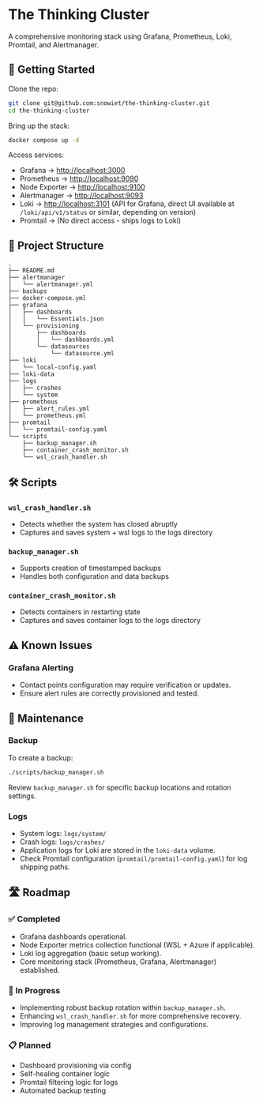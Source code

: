 # The Thinking Cluster

A comprehensive monitoring stack using Grafana, Prometheus, Loki, Promtail, and Alertmanager.

## 🚀 Getting Started

Clone the repo:

```bash
git clone git@github.com:snowiet/the-thinking-cluster.git
cd the-thinking-cluster
```

Bring up the stack:

```bash
docker compose up -d
```

Access services:

- Grafana → [http://localhost:3000](http://localhost:3000)
- Prometheus → [http://localhost:9090](http://localhost:9090)
- Node Exporter → [http://localhost:9100](http://localhost:9100)
- Alertmanager → [http://localhost:9093](http://localhost:9093)
- Loki → [http://localhost:3101](http://localhost:3101) (API for Grafana, direct UI available at `/loki/api/v1/status` or similar, depending on version)
- Promtail → (No direct access - ships logs to Loki)

## 📁 Project Structure

```
.
├── README.md
├── alertmanager
│   └── alertmanager.yml
├── backups
├── docker-compose.yml
├── grafana
│   ├── dashboards
│   │   └── Essentials.json
│   └── provisioning
│       ├── dashboards
│       │   └── dashboards.yml
│       └── datasources
│           └── datasource.yml
├── loki
│   └── local-config.yaml
├── loki-data
├── logs
│   ├── crashes
│   └── system
├── prometheus
│   ├── alert_rules.yml
│   └── prometheus.yml
├── promtail
│   └── promtail-config.yaml
└── scripts
    ├── backup_manager.sh
    ├── container_crash_monitor.sh
    └── wsl_crash_handler.sh
```

## 🛠️ Scripts

### `wsl_crash_handler.sh`
- Detects whether the system has closed abruptly
- Captures and saves system + wsl logs to the logs directory

### `backup_manager.sh`
- Supports creation of timestamped backups
- Handles both configuration and data backups

### `container_crash_monitor.sh`
- Detects containers in restarting state
- Captures and saves container logs to the logs directory

## ⚠️ Known Issues

### Grafana Alerting
- Contact points configuration may require verification or updates.
- Ensure alert rules are correctly provisioned and tested.

## 🔄 Maintenance

### Backup
To create a backup:
```bash
./scripts/backup_manager.sh
```
Review `backup_manager.sh` for specific backup locations and rotation settings.

### Logs
- System logs: `logs/system/`
- Crash logs: `logs/crashes/`
- Application logs for Loki are stored in the `loki-data` volume.
- Check Promtail configuration (`promtail/promtail-config.yaml`) for log shipping paths.

## 🛣️ Roadmap

### ✅ Completed
- Grafana dashboards operational.
- Node Exporter metrics collection functional (WSL + Azure if applicable).
- Loki log aggregation (basic setup working).
- Core monitoring stack (Prometheus, Grafana, Alertmanager) established.

### 🔄 In Progress
- Implementing robust backup rotation within `backup_manager.sh`.
- Enhancing `wsl_crash_handler.sh` for more comprehensive recovery.
- Improving log management strategies and configurations.

### 📋 Planned
- Dashboard provisioning via config  
- Self-healing container logic  
- Promtail filtering logic for logs
- Automated backup testing
